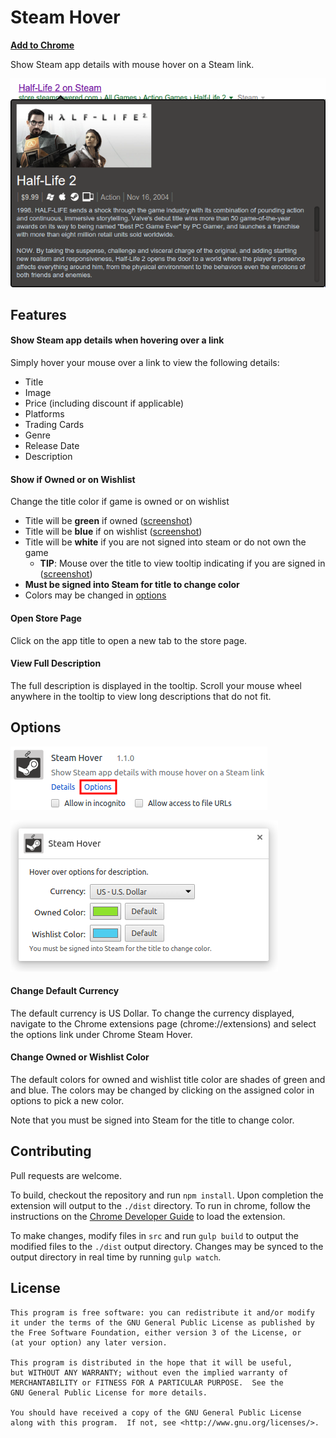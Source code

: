 # Steam Hover

**[Add to Chrome](https://chrome.google.com/webstore/detail/jfakmahmklpeigafdahkgkmnlmfjaphd)**

Show Steam app details with mouse hover on a Steam link.

![](https://raw.githubusercontent.com/Skylark95/chrome-steam-hover/master/screenshots/readme.png)

## Features
#### Show Steam app details when hovering over a link
Simply hover your mouse over a link to view the following details:
  * Title
  * Image
  * Price (including discount if applicable)
  * Platforms
  * Trading Cards
  * Genre
  * Release Date
  * Description

#### Show if Owned or on Wishlist
Change the title color if game is owned or on wishlist

  * Title will be **green** if owned ([screenshot](https://raw.githubusercontent.com/Skylark95/chrome-steam-hover/dev/screenshots/readme_owned.png))
  * Title will be **blue** if on wishlist ([screenshot](https://raw.githubusercontent.com/Skylark95/chrome-steam-hover/dev/screenshots/readme_wishlist.png))
  * Title will be **white** if you are not signed into steam or do not own the game
    * **TIP**: Mouse over the title to view tooltip indicating if you are signed in ([screenshot](https://raw.githubusercontent.com/Skylark95/chrome-steam-hover/dev/screenshots/readme_notsignedin.png))
  * **Must be signed into Steam for title to change color**
  * Colors may be changed in [options](#options)



#### Open Store Page
Click on the app title to open a new tab to the store page.

#### View Full Description
The full description is displayed in the tooltip.  Scroll your mouse wheel anywhere in the tooltip to view long descriptions that do not fit.

## Options
![](https://raw.githubusercontent.com/Skylark95/chrome-steam-hover/dev/screenshots/options1.png)

![](https://raw.githubusercontent.com/Skylark95/chrome-steam-hover/dev/screenshots/options2.png)

#### Change Default Currency
The default currency is US Dollar. To change the currency displayed, navigate to the Chrome extensions page (chrome://extensions) and select the options link under Chrome Steam Hover.

#### Change Owned or Wishlist Color
The default colors for owned and wishlist title color are shades of green and and blue. The colors may be changed by clicking on the assigned color in options to pick a new color.

Note that you must be signed into Steam for the title to change color.

## Contributing
Pull requests are welcome.

To build, checkout the repository and run ```npm install```.  Upon completion the extension will output to the ```./dist``` directory.  To run in chrome, follow the instructions on the [Chrome Developer Guide](https://developer.chrome.com/extensions/getstarted#unpacked) to load the extension.

To make changes, modify files in ```src``` and run ```gulp build``` to output the modified files to the ```./dist``` output directory.  Changes may be synced to the output directory in real time by running ```gulp watch```.


## License
```
This program is free software: you can redistribute it and/or modify
it under the terms of the GNU General Public License as published by
the Free Software Foundation, either version 3 of the License, or
(at your option) any later version.

This program is distributed in the hope that it will be useful,
but WITHOUT ANY WARRANTY; without even the implied warranty of
MERCHANTABILITY or FITNESS FOR A PARTICULAR PURPOSE.  See the
GNU General Public License for more details.

You should have received a copy of the GNU General Public License
along with this program.  If not, see <http://www.gnu.org/licenses/>.
```
